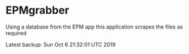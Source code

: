 # EPMgrabber
Using a database from the EPM app this application scrapes the files as required


Latest backup: Sun Oct 6 21:32:01 UTC 2019

